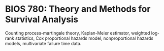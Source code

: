# BIOS 780: Theory and Methods for Survival Analysis

Counting process-martingale theory, Kaplan-Meier estimator, weighted log-rank statistics, Cox proportional hazards model, nonproportional hazards models, multivariate failure time data.